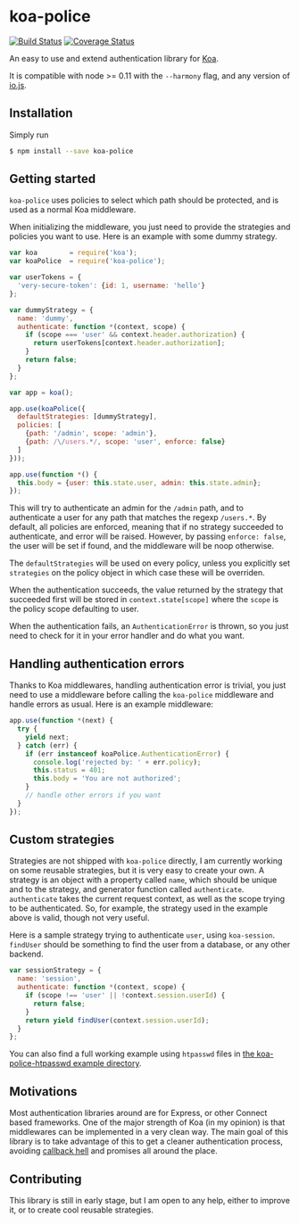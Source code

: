 # koa-police
[![Build Status](https://travis-ci.org/tuvistavie/koa-police.svg)](https://travis-ci.org/tuvistavie/koa-police) [![Coverage Status](https://coveralls.io/repos/tuvistavie/koa-police/badge.svg)](https://coveralls.io/r/tuvistavie/koa-police)

An easy to use and extend authentication library for [Koa](http://koajs.com/).

It is compatible with node >= 0.11 with the `--harmony` flag, and any version of [io.js](https://iojs.org/en/index.html).

## Installation

Simply run

```sh
$ npm install --save koa-police
```

## Getting started

`koa-police` uses policies to select which path should be protected,
and is used as a normal Koa middleware.

When initializing the middleware, you just need to provide the strategies and
policies you want to use. Here is an example with some dummy strategy.

```javascript
var koa        = require('koa');
var koaPolice  = require('koa-police');

var userTokens = {
  'very-secure-token': {id: 1, username: 'hello'}
};

var dummyStrategy = {
  name: 'dummy',
  authenticate: function *(context, scope) {
    if (scope === 'user' && context.header.authorization) {
      return userTokens[context.header.authorization];
    }
    return false;
  }
};

var app = koa();

app.use(koaPolice({
  defaultStrategies: [dummyStrategy],
  policies: [
    {path: '/admin', scope: 'admin'},
    {path: /\/users.*/, scope: 'user', enforce: false}
  ]
}));

app.use(function *() {
  this.body = {user: this.state.user, admin: this.state.admin};
});
```

This will try to authenticate an admin for the `/admin` path, and to
authenticate a user for any path that matches the regexp `/users.*`.
By default, all policies are enforced, meaning that if no strategy
succeeded to authenticate, and error will be raised.
However, by passing `enforce: false`, the user will be set if found,
and the middleware will be noop otherwise.

The `defaultStrategies` will be used on every policy, unless you explicitly
set `strategies` on the policy object in which case these will be overriden.

When the authentication succeeds, the value returned by the strategy that
succeeded first will be stored in `context.state[scope]` where the `scope`
is the policy scope defaulting to user.

When the authentication fails, an `AuthenticationError` is thrown, so you
just need to check for it in your error handler and do what you want.

## Handling authentication errors

Thanks to Koa middlewares, handling authentication error is trivial,
you just need to use a middleware before calling the `koa-police` middleware
and handle errors as usual. Here is an example middleware:

```javascript
app.use(function *(next) {
  try {
    yield next;
  } catch (err) {
    if (err instanceof koaPolice.AuthenticationError) {
      console.log('rejected by: ' + err.policy);
      this.status = 401;
      this.body = 'You are not authorized';
    }
    // handle other errors if you want
  }
});
```

## Custom strategies

Strategies are not shipped with `koa-police` directly, I am currently working
on some reusable strategies, but it is very easy to create your own.
A strategy is an object with a property called `name`, which should be unique and to the strategy, and generator function called `authenticate`.
`authenticate` takes the current request context, as well as the scope
trying to be authenticated. So, for example, the strategy used in the
example above is valid, though not very useful.

Here is a sample strategy trying to authenticate `user`, using `koa-session`.
`findUser` should be something to find the user from a database, or any other backend.

```javascript
var sessionStrategy = {
  name: 'session',
  authenticate: function *(context, scope) {
    if (scope !== 'user' || !context.session.userId) {
      return false;
    }
    return yield findUser(context.session.userId);
  }
};
```

You can also find a full working example using `htpasswd` files in [the koa-police-htpasswd example directory](https://github.com/tuvistavie/koa-police-htpaswd/tree/master/example).

## Motivations

Most authentication libraries around are for Express, or other Connect based
frameworks.
One of the major strength of Koa (in my opinion) is that middlewares
can be implemented in a very clean way. The main goal of this library is
to take advantage of this to get a cleaner authentication process, avoiding
[callback hell](http://callbackhell.com/) and promises all around the place.

## Contributing

This library is still in early stage, but I am open to any help, either to
improve it, or to create cool reusable strategies.
